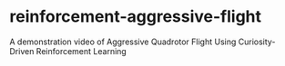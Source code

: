 # reinforcement-aggressive-flight
A demonstration video of Aggressive Quadrotor Flight Using Curiosity-Driven Reinforcement Learning
